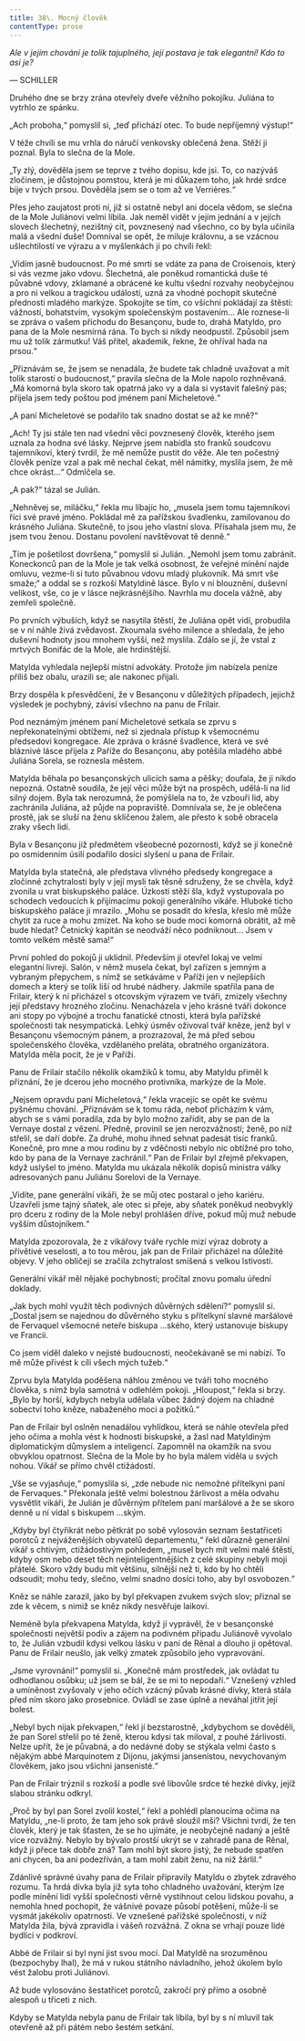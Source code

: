 ```yaml
---
title: 38\. Mocný člověk
contentType: prose
---
```


<section>

_Ale v jejím chování je tolik tajuplného, její postava je tak elegantní! Kdo to asi je?_

— SCHILLER

Druhého dne se brzy zrána otevřely dveře věžního pokojíku. Juliána to vytrhlo ze spánku.

„Ach proboha,“ pomyslil si, „teď přichází otec. To bude nepříjemný výstup!“

V téže chvíli se mu vrhla do náručí venkovsky oblečená žena. Stěží ji poznal. Byla to slečna de la Mole.

„Ty zlý, dověděla jsem se teprve z tvého dopisu, kde jsi. To, co nazýváš zločinem, je důstojnou pomstou, která je mi důkazem toho, jak hrdé srdce bije v tvých prsou. Dověděla jsem se o tom až ve Verrières.“

Přes jeho zaujatost proti ní, jíž si ostatně nebyl ani docela vědom, se slečna de la Mole Juliánovi velmi líbila. Jak neměl vidět v jejím jednání a v jejích slovech šlechetný, nezištný cit, povznesený nad všechno, co by byla učinila malá a všední duše! Domníval se opět, že miluje královnu, a se vzácnou ušlechtilostí ve výrazu a v myšlenkách jí po chvíli řekl:

„Vidím jasně budoucnost. Po mé smrti se vdáte za pana de Croisenois, který si vás vezme jako vdovu. Šlechetná, ale poněkud romantická duše té půvabné vdovy, zklamané a obrácené ke kultu všední rozvahy neobyčejnou a pro ni velkou a tragickou událostí, uzná za vhodné pochopit skutečné přednosti mladého markýze. Spokojíte se tím, co všichni pokládají za štěstí: vážností, bohatstvím, vysokým společenským postavením… Ale roznese-li se zpráva o vašem příchodu do Besançonu, bude to, drahá Matyldo, pro pana de la Mole nesmírná rána. To bych si nikdy neodpustil. Způsobil jsem mu už tolik zármutku! Váš přítel, akademik, řekne, že ohříval hada na prsou.“

„Přiznávám se, že jsem se nenadála, že budete tak chladně uvažovat a mít tolik starostí o budoucnost,“ pravila slečna de la Mole napolo rozhněvaná. „Má komorná byla skoro tak opatrná jako vy a dala si vystavit falešný pas; přijela jsem tedy poštou pod jménem paní Micheletové.“

„A paní Micheletové se podařilo tak snadno dostat se až ke mně?“

„Ach! Ty jsi stále ten nad všední věci povznesený člověk, kterého jsem uznala za hodna své lásky. Nejprve jsem nabídla sto franků soudcovu tajemníkovi, který tvrdil, že mě nemůže pustit do věže. Ale ten počestný člověk peníze vzal a pak mě nechal čekat, měl námitky, myslila jsem, že mě chce okrást…“ Odmlčela se.

„A pak?“ tázal se Julián.

„Nehněvej se, miláčku,“ řekla mu líbajíc ho, „musela jsem tomu tajemníkovi říci své pravé jméno. Pokládal mě za pařížskou švadlenku, zamilovanou do krásného Juliána. Skutečně, to jsou jeho vlastní slova. Přísahala jsem mu, že jsem tvou ženou. Dostanu povolení navštěvovat tě denně.“

„Tím je pošetilost dovršena,“ pomyslil si Julián. „Nemohl jsem tomu zabránit. Koneckonců pan de la Mole je tak velká osobnost, že veřejné mínění najde omluvu, vezme-li si tuto půvabnou vdovu mladý plukovník. Má smrt vše smaže;“ a oddal se s rozkoší Matyldině lásce. Bylo v ní blouznění, duševní velikost, vše, co je v lásce nejkrásnějšího. Navrhla mu docela vážně, aby zemřeli společně.

Po prvních výbuších, když se nasytila štěstí, že Juliána opět vidí, probudila se v ní náhle živá zvědavost. Zkoumala svého milence a shledala, že jeho duševní hodnoty jsou mnohem vyšší, než myslila. Zdálo se jí, že vstal z mrtvých Bonifác de la Mole, ale hrdinštější.

Matylda vyhledala nejlepší místní advokáty. Protože jim nabízela peníze příliš bez obalu, urazili se; ale nakonec přijali.

Brzy dospěla k přesvědčení, že v Besançonu v důležitých případech, jejichž výsledek je pochybný, závisí všechno na panu de Frilair.

Pod neznámým jménem paní Micheletové setkala se zprvu s nepřekonatelnými obtížemi, než si zjednala přístup k všemocnému předsedovi kongregace. Ale zpráva o krásné švadlence, která ve své bláznivé lásce přijela z Paříže do Besançonu, aby potěšila mladého abbé Juliána Sorela, se roznesla městem.

Matylda běhala po besançonských ulicích sama a pěšky; doufala, že ji nikdo nepozná. Ostatně soudila, že její věci může být na prospěch, udělá-li na lid silný dojem. Byla tak nerozumná, že pomýšlela na to, že vzbouří lid, aby zachránila Juliána, až půjde na popraviště. Domnívala se, že je oblečena prostě, jak se sluší na ženu sklíčenou žalem, ale přesto k sobě obracela zraky všech lidí.

Byla v Besançonu již předmětem všeobecné pozornosti, když se jí konečně po osmidenním úsilí podařilo dosíci slyšení u pana de Frilair.

Matylda byla statečná, ale představa vlivného předsedy kongregace a zločinné zchytralosti byly v její mysli tak těsně sdruženy, že se chvěla, když zvonila u vrat biskupského paláce. Úzkostí stěží šla, když vystupovala po schodech vedoucích k přijímacímu pokoji generálního vikáře. Hluboké ticho biskupského paláce ji mrazilo. „Mohu se posadit do křesla, křeslo mě může chytit za ruce a mohu zmizet. Na koho se bude moci komorná obrátit, až mě bude hledat? Četnický kapitán se neodváží něco podniknout… Jsem v tomto velkém městě sama!“

První pohled do pokojů ji uklidnil. Především jí otevřel lokaj ve velmi elegantní livreji. Salón, v němž musela čekat, byl zařízen s jemným a vybraným přepychem, s nímž se setkáváme v Paříži jen v nejlepších domech a který se tolik liší od hrubé nádhery. Jakmile spatřila pana de Frilair, který k ní přicházel s otcovským výrazem ve tváři, zmizely všechny její představy hrozného zločinu. Nenacházela v jeho krásné tváři dokonce ani stopy po výbojné a trochu fanatické ctnosti, která byla pařížské společnosti tak nesympatická. Lehký úsměv oživoval tvář kněze, jenž byl v Besançonu všemocným pánem, a prozrazoval, že má před sebou společenského člověka, vzdělaného preláta, obratného organizátora. Matylda měla pocit, že je v Paříži.

Panu de Frilair stačilo několik okamžiků k tomu, aby Matyldu přiměl k přiznání, že je dcerou jeho mocného protivníka, markýze de la Mole.

„Nejsem opravdu paní Micheletová,“ řekla vracejíc se opět ke svému pyšnému chování. „Přiznávám se k tomu ráda, neboť přicházím k vám, abych se s vámi poradila, zda by bylo možno zařídit, aby se pan de la Vernaye dostal z vězení. Předně, provinil se jen nerozvážností; ženě, po níž střelil, se daří dobře. Za druhé, mohu ihned sehnat padesát tisíc franků. Konečně, pro mne a mou rodinu by z vděčnosti nebylo nic obtížné pro toho, kdo by pana de la Vernaye zachránil.“ Pan de Frilair byl zřejmě překvapen, když uslyšel to jméno. Matylda mu ukázala několik dopisů ministra války adresovaných panu Juliánu Sorelovi de la Vernaye.

„Vidíte, pane generální vikáři, že se můj otec postaral o jeho kariéru. Uzavřeli jsme tajný sňatek, ale otec si přeje, aby sňatek poněkud neobvyklý pro dceru z rodiny de la Mole nebyl prohlášen dříve, pokud můj muž nebude vyšším důstojníkem.“

Matylda zpozorovala, že z vikářovy tváře rychle mizí výraz dobroty a přívětivé veselosti, a to tou měrou, jak pan de Frilair přicházel na důležité objevy. V jeho obličeji se zračila zchytralost smíšená s velkou lstivostí.

Generální vikář měl nějaké pochybnosti; pročítal znovu pomalu úřední doklady.

„Jak bych mohl využít těch podivných důvěrných sdělení?“ pomyslil si. „Dostal jsem se najednou do důvěrného styku s přítelkyní slavné maršálové de Fervaquel všemocné neteře biskupa …ského, který ustanovuje biskupy ve Francii.

Co jsem viděl daleko v nejisté budoucnosti, neočekávaně se mi nabízí. To mě může přivést k cíli všech mých tužeb.“

Zprvu byla Matylda poděšena náhlou změnou ve tváři toho mocného člověka, s nímž byla samotná v odlehlém pokoji. „Hloupost,“ řekla si brzy. „Bylo by horší, kdybych nebyla udělala vůbec žádný dojem na chladné sobectví toho kněze, nabaženého moci a požitků.“

Pan de Frilair byl oslněn nenadálou vyhlídkou, která se náhle otevřela před jeho očima a mohla vést k hodnosti biskupské, a žasl nad Matyldiným diplomatickým důmyslem a inteligencí. Zapomněl na okamžik na svou obvyklou opatrnost. Slečna de la Mole by ho byla málem viděla u svých nohou. Vikář se přímo chvěl ctižádostí.

„Vše se vyjasňuje,“ pomyslila si, „zde nebude nic nemožné přítelkyni paní de Fervaques.“ Překonala ještě velmi bolestnou žárlivost a měla odvahu vysvětlit vikáři, že Julián je důvěrným přítelem paní maršálové a že se skoro denně u ní vídal s biskupem …ským.

„Kdyby byl čtyřikrát nebo pětkrát po sobě vylosován seznam šestatřiceti porotců z nejváženějších obyvatelů departementu,“ řekl důrazně generální vikář s chtivým, ctižádostivým pohledem, „musel bych mít velmi malé štěstí, kdyby osm nebo deset těch nejinteligentnějších z celé skupiny nebyli moji přátelé. Skoro vždy budu mít většinu, silnější než ti, kdo by ho chtěli odsoudit; mohu tedy, slečno, velmi snadno dosíci toho, aby byl osvobozen.“

Kněz se náhle zarazil, jako by byl překvapen zvukem svých slov; přiznal se zde k věcem, s nimiž se kněz nikdy nesvěřuje laikovi.

Neméně byla překvapena Matylda, když jí vyprávěl, že v besançonské společnosti největší podiv a zájem na podivném případu Juliánově vyvolalo to, že Julián vzbudil kdysi velkou lásku v paní de Rênal a dlouho ji opětoval. Panu de Frilair neušlo, jak velký zmatek způsobilo jeho vypravování.

„Jsme vyrovnáni!“ pomyslil si. „Konečně mám prostředek, jak ovládat tu odhodlanou osůbku; už jsem se bál, že se mi to nepodaří.“ Vznešený vzhled a umíněnost zvyšovaly v jeho očích vzácný půvab krásné dívky, která stála před ním skoro jako prosebnice. Ovládl se zase úplně a neváhal jitřit její bolest.

„Nebyl bych nijak překvapen,“ řekl jí bezstarostně, „kdybychom se dověděli, že pan Sorel střelil po té ženě, kterou kdysi tak miloval, z pouhé žárlivosti. Nelze upřít, že je půvabná, a do nedávné doby se stýkala velmi často s nějakým abbé Marquinotem z Dijonu, jakýmsi jansenistou, nevychovaným člověkem, jako jsou všichni jansenisté.“

Pan de Frilair trýznil s rozkoší a podle své libovůle srdce té hezké dívky, jejíž slabou stránku odkryl.

„Proč by byl pan Sorel zvolil kostel,“ řekl a pohlédl planoucíma očima na Matyldu, „ne-li proto, že tam jeho sok právě sloužil mši? Všichni tvrdí, že ten člověk, který je tak šťasten, že se ho ujímáte, je neobyčejně nadaný a ještě více rozvážný. Nebylo by bývalo prostší ukrýt se v zahradě pana de Rênal, když ji přece tak dobře zná? Tam mohl být skoro jistý, že nebude spatřen ani chycen, ba ani podezříván, a tam mohl zabít ženu, na niž žárlil.“

Zdánlivě správné úvahy pana de Frilair připravily Matyldu o zbytek zdravého rozumu. Ta hrdá dívka byla již syta toho chladného uvažování, kterým lze podle mínění lidí vyšší společnosti věrně vystihnout celou lidskou povahu, a nemohla hned pochopit, že vášnivé povaze působí potěšení, může-li se vysmát jakékoliv opatrnosti. Ve vznešené pařížské společnosti, v níž Matylda žila, bývá zpravidla i vášeň rozvážná. Z okna se vrhají pouze lidé bydlící v podkroví.

Abbé de Frilair si byl nyní jist svou mocí. Dal Matyldě na srozuměnou (bezpochyby lhal), že má v rukou státního návladního, jehož úkolem bylo vést žalobu proti Juliánovi.

Až bude vylosováno šestatřicet porotců, zakročí prý přímo a osobně alespoň u třiceti z nich.

Kdyby se Matylda nebyla panu de Frilair tak líbila, byl by s ní mluvil tak otevřeně až při pátém nebo šestém setkání.

</section>

[^1]: V mincích po 6 francích.

[^2]: Citáty z Byrona jsou v překladu Pavla Eisnera.

[^3]: Hrdinka veršované povídky ,,Paní z Vergy“ hynoucí v domnění, že ji zradil milenec.

[^4]: Překlad J. V. Sládka.

[^5]: Náboženské spolky služebnictva, jejichž prostřednictvím církev získávala spojence v šlechtických domech.

[^6]: Podívejte se na stranu 130.

[^7]: Věřte mi.

[^8]: Co je psáno, to je dáno.

[^9]: Chytrému napověz.

[^10]: Buď zdráv a miluj mě.

[^11]: Viz v Louvru vévodu Františka Aquitánského, odkládajícího přilbu a beroucího na sebe mnišský hábit, č. 1130 (_pozn. aut._).

[^12]: Francouzská mystička.

[^13]: Venkove, kdy tě spatřím (citát je však z Horatia).

[^14]: Jsem při tobě, je to moje dílo.

[^15]: Proslulý kejklíř (pozn. autora).

[^16]: Rossiniho opera.

[^17]: To mluví nespokojenec (poznámka Molièrova k Tartuffovi). _Pozn. autora._

[^18]: Biskup a ministr narozený v Besançonu.

[^19]: Redaktoři satirického časopisu, uvěznění pro urážku vlády.

[^20]: Musím se potrestat, jestliže jsem příliš milovala.

[^21]: Syn zedníka, který velel části roajalistické armády při vendéském povstání.

[^22]: Slavný kazatel.

[^23]: Jestliže dovolí osud.

[^24]: Od této chvíle již neřeknu ani slovo.

[^25]: Zde mluví z něho jakobín (_Pozn. aut.)._

[^26]: Od La Fontaina; podle nich je „manželský svazek tísnivým ortelem“.
